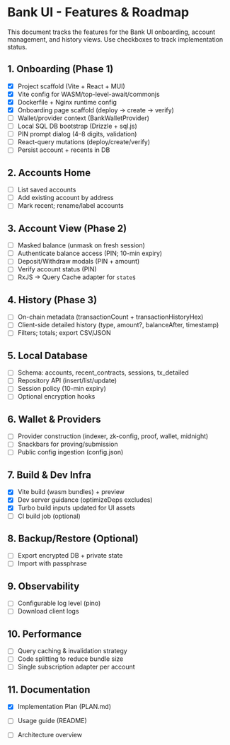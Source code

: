 # Bank UI - Features & Roadmap

This document tracks the features for the Bank UI onboarding, account management, and history views. Use checkboxes to track implementation status.

## 1. Onboarding (Phase 1)
- [x] Project scaffold (Vite + React + MUI)
- [x] Vite config for WASM/top-level-await/commonjs
- [x] Dockerfile + Nginx runtime config
- [x] Onboarding page scaffold (deploy → create → verify)
- [ ] Wallet/provider context (BankWalletProvider)
- [ ] Local SQL DB bootstrap (Drizzle + sql.js)
- [ ] PIN prompt dialog (4–8 digits, validation)
- [ ] React-query mutations (deploy/create/verify)
- [ ] Persist account + recents in DB

## 2. Accounts Home
- [ ] List saved accounts
- [ ] Add existing account by address
- [ ] Mark recent; rename/label accounts

## 3. Account View (Phase 2)
- [ ] Masked balance (unmask on fresh session)
- [ ] Authenticate balance access (PIN; 10-min expiry)
- [ ] Deposit/Withdraw modals (PIN + amount)
- [ ] Verify account status (PIN)
- [ ] RxJS → Query Cache adapter for `state$`

## 4. History (Phase 3)
- [ ] On-chain metadata (transactionCount + transactionHistoryHex)
- [ ] Client-side detailed history (type, amount?, balanceAfter, timestamp)
- [ ] Filters; totals; export CSV/JSON

## 5. Local Database
- [ ] Schema: accounts, recent_contracts, sessions, tx_detailed
- [ ] Repository API (insert/list/update)
- [ ] Session policy (10-min expiry)
- [ ] Optional encryption hooks

## 6. Wallet & Providers
- [ ] Provider construction (indexer, zk-config, proof, wallet, midnight)
- [ ] Snackbars for proving/submission
- [ ] Public config ingestion (config.json)

## 7. Build & Dev Infra
- [x] Vite build (wasm bundles) + preview
- [x] Dev server guidance (optimizeDeps excludes)
- [x] Turbo build inputs updated for UI assets
- [ ] CI build job (optional)

## 8. Backup/Restore (Optional)
- [ ] Export encrypted DB + private state
- [ ] Import with passphrase

## 9. Observability
- [ ] Configurable log level (pino)
- [ ] Download client logs

## 10. Performance
- [ ] Query caching & invalidation strategy
- [ ] Code splitting to reduce bundle size
- [ ] Single subscription adapter per account

## 11. Documentation
- [x] Implementation Plan (PLAN.md)
- [ ] Usage guide (README)
- [ ] Architecture overview


